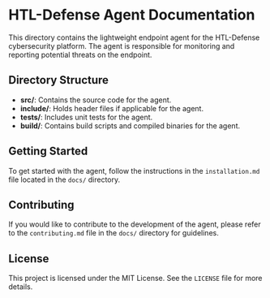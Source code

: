 # HTL-Defense Agent Documentation

This directory contains the lightweight endpoint agent for the HTL-Defense cybersecurity platform. The agent is responsible for monitoring and reporting potential threats on the endpoint.

## Directory Structure

- **src/**: Contains the source code for the agent.
- **include/**: Holds header files if applicable for the agent.
- **tests/**: Includes unit tests for the agent.
- **build/**: Contains build scripts and compiled binaries for the agent.

## Getting Started

To get started with the agent, follow the instructions in the `installation.md` file located in the `docs/` directory.

## Contributing

If you would like to contribute to the development of the agent, please refer to the `contributing.md` file in the `docs/` directory for guidelines.

## License

This project is licensed under the MIT License. See the `LICENSE` file for more details.